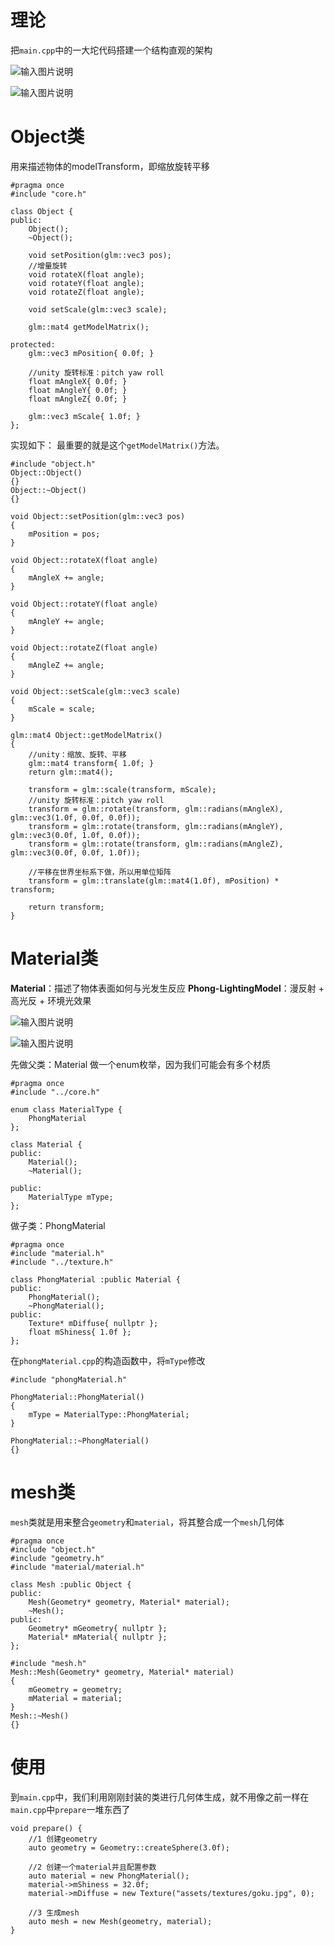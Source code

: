 # 理论
把`main.cpp`中的一大坨代码搭建一个结构直观的架构

![输入图片说明](/imgs/2024-11-23/5GmoGOV3Xo8Vj62q.png)

![输入图片说明](/imgs/2024-11-23/B2RSIlxpNeyKfOQ7.png)
# Object类
用来描述物体的modelTransform，即缩放旋转平移
```
#pragma once
#include "core.h"

class Object {
public:
	Object();
	~Object();

	void setPosition(glm::vec3 pos);
	//增量旋转
	void rotateX(float angle);
	void rotateY(float angle);
	void rotateZ(float angle);

	void setScale(glm::vec3 scale);

	glm::mat4 getModelMatrix();

protected:
	glm::vec3 mPosition{ 0.0f; }

	//unity 旋转标准：pitch yaw roll
	float mAngleX{ 0.0f; }
	float mAngleY{ 0.0f; }
	float mAngleZ{ 0.0f; }

	glm::vec3 mScale{ 1.0f; }
};
```
实现如下：
最重要的就是这个`getModelMatrix()`方法。
```
#include "object.h"
Object::Object()
{}
Object::~Object()
{}

void Object::setPosition(glm::vec3 pos)
{
	mPosition = pos;
}

void Object::rotateX(float angle)
{
	mAngleX += angle;
}

void Object::rotateY(float angle)
{
	mAngleY += angle;
}

void Object::rotateZ(float angle)
{
	mAngleZ += angle;
}

void Object::setScale(glm::vec3 scale)
{
	mScale = scale;
}

glm::mat4 Object::getModelMatrix()
{
	//unity：缩放、旋转、平移
	glm::mat4 transform{ 1.0f; }
	return glm::mat4();

	transform = glm::scale(transform, mScale);
	//unity 旋转标准：pitch yaw roll
	transform = glm::rotate(transform, glm::radians(mAngleX), glm::vec3(1.0f, 0.0f, 0.0f));
	transform = glm::rotate(transform, glm::radians(mAngleY), glm::vec3(0.0f, 1.0f, 0.0f));
	transform = glm::rotate(transform, glm::radians(mAngleZ), glm::vec3(0.0f, 0.0f, 1.0f));

	//平移在世界坐标系下做，所以用单位矩阵
	transform = glm::translate(glm::mat4(1.0f), mPosition) * transform;

	return transform;
}
```
# Material类
**Material**：描述了物体表面如何与光发生反应
**Phong-LightingModel**：漫反射 + 高光反 + 环境光效果

![输入图片说明](/imgs/2024-11-24/csTHG9P8Lvhbx5S9.png)

![输入图片说明](/imgs/2024-11-24/DhgcJPpxSIZxWrxy.png)

先做父类：Material
做一个enum枚举，因为我们可能会有多个材质
```
#pragma once
#include "../core.h"

enum class MaterialType {
	PhongMaterial
};

class Material {
public:
	Material();
	~Material();

public:
	MaterialType mType;
};
```
做子类：PhongMaterial
```
#pragma once
#include "material.h"
#include "../texture.h"

class PhongMaterial :public Material {
public:
	PhongMaterial();
	~PhongMaterial();
public:
	Texture* mDiffuse{ nullptr };
	float mShiness{ 1.0f };
};
```
在`phongMaterial.cpp`的构造函数中，将`mType`修改
```
#include "phongMaterial.h"

PhongMaterial::PhongMaterial()
{
	mType = MaterialType::PhongMaterial;
}

PhongMaterial::~PhongMaterial()
{}
```
# mesh类
`mesh`类就是用来整合`geometry`和`material`，将其整合成一个`mesh`几何体
```
#pragma once
#include "object.h"
#include "geometry.h"
#include "material/material.h"

class Mesh :public Object {
public:
	Mesh(Geometry* geometry, Material* material);
	~Mesh();
public:
	Geometry* mGeometry{ nullptr };
	Material* mMaterial{ nullptr };
};
```
```
#include "mesh.h"
Mesh::Mesh(Geometry* geometry, Material* material)
{
	mGeometry = geometry;
	mMaterial = material;
}
Mesh::~Mesh()
{}
```
# 使用
到`main.cpp`中，我们利用刚刚封装的类进行几何体生成，就不用像之前一样在`main.cpp`中`prepare`一堆东西了
```
void prepare() {
    //1 创建geometry
    auto geometry = Geometry::createSphere(3.0f);

    //2 创建一个material并且配置参数
    auto material = new PhongMaterial();
    material->mShiness = 32.0f;
    material->mDiffuse = new Texture("assets/textures/goku.jpg", 0);

    //3 生成mesh
    auto mesh = new Mesh(geometry, material);
}
```
<!--stackedit_data:
eyJoaXN0b3J5IjpbLTE4NTk2ODE0NTksOTc4ODMwOTA2LC0xOT
Q3OTk1MTI5LDgzMzIzMTAwLC0yMDg4NzQ2NjEyXX0=
-->